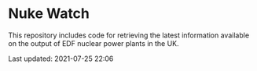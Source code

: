 # Nuke Watch

This repository includes code for retrieving the latest information available on the output of EDF nuclear power plants in the UK.

Last updated: 2021-07-25 22:06